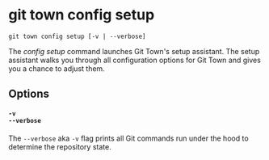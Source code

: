 # git town config setup

```command-summary
git town config setup [-v | --verbose]
```

The _config setup_ command launches Git Town's setup assistant. The setup
assistant walks you through all configuration options for Git Town and gives you
a chance to adjust them.

## Options

#### `-v`<br>`--verbose`

The `--verbose` aka `-v` flag prints all Git commands run under the hood to
determine the repository state.
